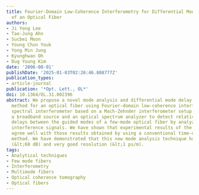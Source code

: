 ```yaml
---
title: Fourier-Domain Low-Coherence Interferometry for Differential Mode Delay Analysis
  of an Optical Fiber
authors:
- Ji Yong Lee
- Tae-Jung Ahn
- Sucbei Moon
- Young Chun Youk
- Yong Min Jung
- Kyunghwan Oh
- Dug Young Kim
date: '2006-08-01'
publishDate: '2025-01-03T02:26:46.808777Z'
publication_types:
- article-journal
publication: '*Opt. Lett., OL*'
doi: 10.1364/OL.31.002396
abstract: We propose a novel mode analysis and differential mode delay measurement
  method for an optical fiber using Fourier-domain low-coherence interferometry. A
  spectral interferometer based on a Mach-Zehnder interferometer setup was used with
  a broadband source and an optical spectrum analyzer to detect relative temporal
  delays between the guided modes of a few-mode optical fiber by analyzing spectral
  interference signals. We have shown that experimental results of the proposed method
  agree well with those results obtained by using a conventional time-domain measurement
  method. We have demonstrated that this new mode analysis technique has high sensitivity
  (&lt;60 dB) and very good resolution (&lt;1 ps/m).
tags:
- Analytical techniques
- Few mode fibers
- Interferometry
- Multimode fibers
- Optical coherence tomography
- Optical fibers
---
```


